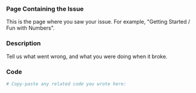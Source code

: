 ### Page Containing the Issue
This is the page where you saw your issue. For example, "Getting Started / Fun with Numbers".

### Description
Tell us what went wrong, and what you were doing when it broke.

### Code
```python
# Copy-paste any related code you wrote here:

```
